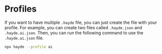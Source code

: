 # Profiles

If you want to have multiple `.hayde` file, you can just create the file with your profile. For example, you can create two files called `.hayde.json` and `.hayde.ai.json`. Then, you can run the following command to use the `.hayde.ai.json` file.

```bash
npx hayde --profile ai
```
